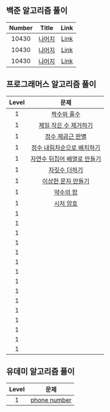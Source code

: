 ## 백준 알고리즘 풀이

|Number|Title|Link|
|:------:|:---:|:---:|
|10430|[나머지](https://www.acmicpc.net/problem/10430)|[Link](https://www.acmicpc.net/problem/10430)|
|10430|[나머지](https://www.acmicpc.net/problem/10430)|[Link](https://www.acmicpc.net/problem/10430)|
|10430|[나머지](https://www.acmicpc.net/problem/10430)|[Link](https://www.acmicpc.net/problem/10430)|


## 프로그래머스 알고리즘 풀이

|Level|문제|
|:------:|:---:|
|1|[짝수와 홀수](https://programmers.co.kr/learn/courses/30/lessons/12937)
|1|[제일 작은 수 제거하기](https://programmers.co.kr/learn/courses/30/lessons/12935)
|1|[정수 제곱근 판별](https://programmers.co.kr/learn/courses/30/lessons/12934?language=swift)
|1|[정수 내림차순으로 배치하기](https://programmers.co.kr/learn/courses/30/lessons/12933)
|1|[자연수 뒤집어 배열로 만들기](https://programmers.co.kr/learn/courses/30/lessons/12932)
|1|[자릿수 더하기](https://programmers.co.kr/learn/courses/30/lessons/12931)
|1|[이상한 문자 만들기](https://programmers.co.kr/learn/courses/30/lessons/12930)
|1|[약수의 합](https://programmers.co.kr/learn/courses/30/lessons/12928)
|1|[시저 암호](https://programmers.co.kr/learn/courses/30/lessons/12926)
|1|[]()
|1|[]()
|1|[]()
|1|[]()
|1|[]()
|1|[]()
|1|[]()
|1|[]()
|1|[]()
|1|[]()
|1|[]()
|1|[]()
|1|[]()
|1|[]()
|1|[]()

## 유데미 알고리즘 풀이
|Level|문제|
|:------:|:---:|
|1|[phone number](https://github.com/kimdj1102/coding_Test/blob/main/phone%20number)
